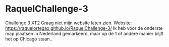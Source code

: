 # RaquelChallenge-3
 Challenge 3 XT2
Graag niet mijn website laten zien. Website: https://raquelortegax.github.io/RaquelChallenge-3/
Ik heb voor de onderste map plaatsen in Nederland gemarkeerd, maar op de 1 of andere manier blijft het op Chicago staan.. 
